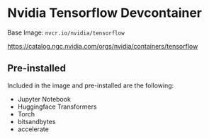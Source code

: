 # Nvidia Tensorflow Devcontainer

Base Image: `nvcr.io/nvidia/tensorflow`

https://catalog.ngc.nvidia.com/orgs/nvidia/containers/tensorflow

## Pre-installed
Included in the image and pre-installed are the following:

- Jupyter Notebook
- Huggingface Transformers
- Torch
- bitsandbytes
- accelerate